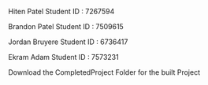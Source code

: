 Hiten Patel Student ID : 7267594

Brandon Patel Student ID : 7509615

Jordan Bruyere Student ID : 6736417

Ekram Adam Student ID : 7573231 

Download the CompletedProject Folder for the built Project 
